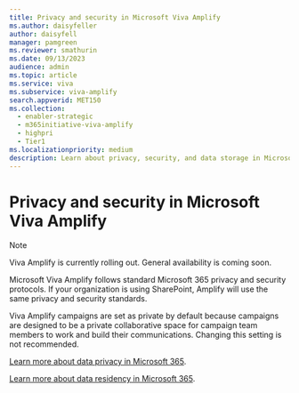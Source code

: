 ```yaml
---
title: Privacy and security in Microsoft Viva Amplify
ms.author: daisyfeller
author: daisyfell
manager: pamgreen
ms.reviewer: smathurin
ms.date: 09/13/2023
audience: admin
ms.topic: article
ms.service: viva
ms.subservice: viva-amplify
search.appverid: MET150
ms.collection:
  - enabler-strategic
  - m365initiative-viva-amplify
  - highpri
  - Tier1
ms.localizationpriority: medium
description: Learn about privacy, security, and data storage in Microsoft Viva Amplify.
---
```


# Privacy and security in Microsoft Viva Amplify

>[!NOTE]
>Viva Amplify is currently rolling out. General availability is coming soon.

Microsoft Viva Amplify follows standard Microsoft 365 privacy and security protocols. If your organization is using SharePoint, Amplify will use the same privacy and security standards.

Viva Amplify campaigns are set as private by default because campaigns are designed to be a private collaborative space for campaign team members to work and build their communications. Changing this setting is not recommended.

[Learn more about data privacy in Microsoft 365](https://www.microsoft.com/trust-center/privacy).

[Learn more about data residency in Microsoft 365](https://www.microsoft.com/trust-center/privacy/data-location).
